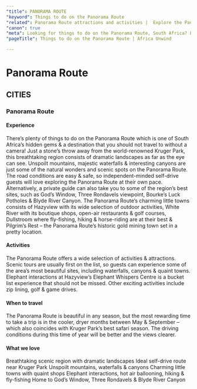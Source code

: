 ```yaml
---
"title": PANORAMA ROUTE
"keyword": Things to do on the Panorama Route
"related": Panorama Route attractions and activities |  Explore the Panorama Route, South Africa | Scenic spots on the Panorama Route | Panorama Route travel tips
"canon": true
"meta": Looking for things to do on the Panorama Route, South Africa? Look no further than Africa Unwind’s expert advice, planning and bookings. We do it all!
"pageTitle": Things to do on the Panorama Route | Africa Unwind

---
```


# Panorama Route
## CITIES
### Panorama Route

#### Experience
There’s plenty of things to do on the Panorama Route which is one of South Africa’s hidden gems & a destination that you should not travel to without a camera!
Just a stone’s throw away from the world-renowned Kruger Park, this breathtaking region consists of dramatic landscapes as far as the eye can see. Unspoilt mountains, majestic waterfalls & interesting canyons are just some of the natural wonders and scenic spots on the Panorama Route. 
The road conditions are easy & safe, so independent-minded self-drive guests will love exploring the Panorama Route at their own pace. Alternatively, a private guide can also take you to some of the region’s best sites, such as God’s Window, Three Rondavels viewpoint, Bourke’s Luck Potholes & Blyde River Canyon.
The Panorama Route’s charming little towns consists of Hazyview with its wide selection of outdoor activities, White River with its boutique shops, open-air restaurants & golf courses, Dullstroom where fly-fishing, hiking & horse-riding are at their best & Pilgrim’s Rest – the Panorama Route’s historic gold mining town set in a pretty location.

#### Activities
The Panorama Route offers a wide selection of activities & attractions. Scenic tours are usually first on the list, so guests can experience some of the area’s most beautiful sites, including waterfalls, canyons & quaint towns.
Elephant interactions at Hazyview’s Elephant Whispers Centre is a bucket list experience that should not be missed. Other exciting activities include zip lining, golf & game drives.

#### When to travel
The Panorama Route is beautiful in any season, but the most rewarding time to take a trip is in the cooler, dryer months between May & September – which also coincides with Kruger Park’s best safari season. The driving conditions during this time of year will be better and the views clearer.


#### What we love
Breathtaking scenic region with dramatic landscapes
Ideal self-drive route near Kruger Park
Unspoilt mountains, waterfalls & canyons
Charming little towns with quaint shops
Elephant interactions, hot air ballooning, hiking & fly-fishing
Home to God’s Window, Three Rondavels & Blyde River Canyon